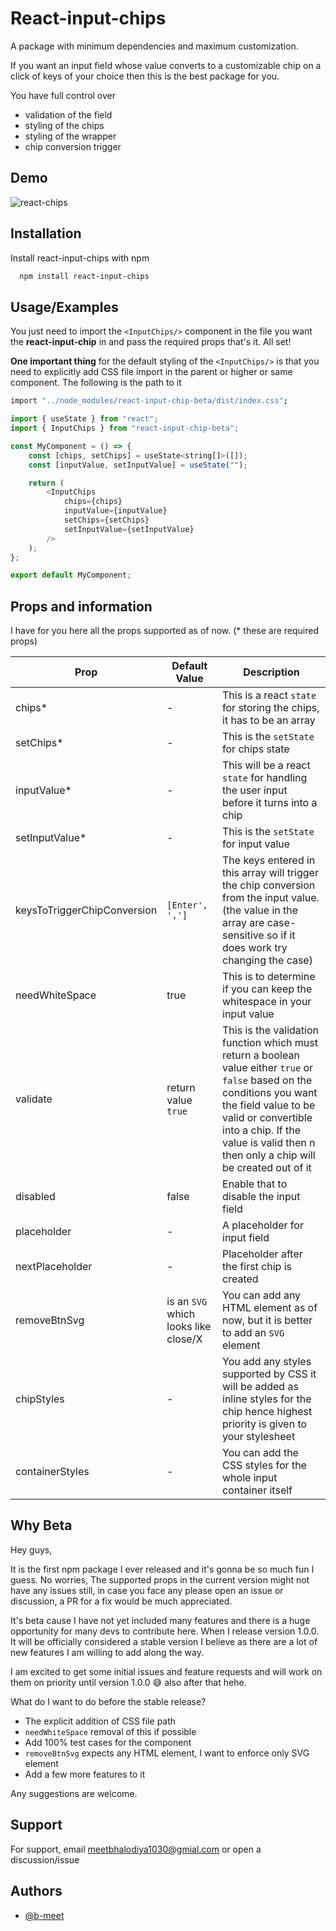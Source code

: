 # React-input-chips

A package with minimum dependencies and maximum customization.

If you want an input field whose value converts to a customizable chip on a click of keys of your choice then this is the best package for you.

You have full control over

-   validation of the field
-   styling of the chips
-   styling of the wrapper
-   chip conversion trigger

## Demo
![react-chips](https://github.com/user-attachments/assets/ba33d40e-63ea-46fa-8011-d418ea211a0a)


## Installation

Install react-input-chips with npm

```bash
  npm install react-input-chips
```


## Usage/Examples

You just need to import the `<InputChips/>` component in the file you want the **react-input-chip** in and pass the required props that's it. All set!

**One important thing** for the default styling of the `<InputChips/>` is that you need to explicitly add CSS file import in the parent or higher or same component. 
The following is the path to it

```bash
import "../node_modules/react-input-chip-beta/dist/index.css";
```


```javascript
import { useState } from "react";
import { InputChips } from "react-input-chip-beta";

const MyComponent = () => {
	const [chips, setChips] = useState<string[]>([]);
	const [inputValue, setInputValue] = useState("");

	return (
		<InputChips
			chips={chips}
			inputValue={inputValue}
			setChips={setChips}
			setInputValue={setInputValue}
		/>
	);
};

export default MyComponent;


```



## Props and information

I have for you here all the props supported as of now. (* these are required props)

| Prop                        | Default Value                       | Description                                                                                                                                                                                                                                                 |
| --------------------------- | ----------------------------------- | ----------------------------------------------------------------------------------------------------------------------------------------------------------------------------------------------------------------------------------------------------------- |
| chips\*                     | -                                   | This is a react `state` for storing the chips, it has to be an array                                                                                                                                                                                          |
| setChips\*                  | -                                   | This is the `setState` for chips state                                                                                                                                                                                                                        |
| inputValue\*                | -                                   | This will be a react `state` for handling the user input before it turns into a chip                                                                                                                                                                          |
| setInputValue\*             | -                                   | This is the `setState` for input value                                                                                                                                                                                                                         |
| keysToTriggerChipConversion | `[Enter', ',']`                     | The keys entered in this array will trigger the chip conversion from the input value. (the value in the array are case-sensitive so if it does work try changing the case)                                                                           |
| needWhiteSpace              | true                                | This is to determine if you can keep the whitespace in your input value                                                                                                                                                                                        |
| validate                    | return value `true`                 | This is the validation function which must return a boolean value either `true` or `false` based on the conditions you want the field value to be valid or convertible into a chip. If the value is valid then n then only a chip will be created out of it |
| disabled                    | false                               | Enable that to disable the input field                                                                                                                                                                                                                       |
| placeholder                 | -                                   | A placeholder for input field                                                                                                                                                                                                                               |
| nextPlaceholder             | -                                   | Placeholder after the first chip is created                                                                                                                                                                                                                     |
| removeBtnSvg                | is an `SVG` which looks like close/X | You can add any HTML element as of now, but it is better to add an `SVG` element                                                                                                                                                                                 |
| chipStyles                  | -                                   | You add any styles supported by CSS it will be added as inline styles for the chip hence highest priority is given to your stylesheet                                                                                                                       |
| containerStyles             | -                                   | You can add the CSS styles for the whole input container itself                                                                                                                                                                                             |


## Why Beta

Hey guys, 

It is the first npm package I ever released and it's gonna be so much fun I guess. No worries, The supported props in the current version might not have any issues still, in case you face any please open an issue or discussion, a PR for a fix would be much appreciated.

It's beta cause I have not yet included many features and there is a huge opportunity for many devs to contribute here.
When I release version 1.0.0. It will be officially considered a stable version I believe as there are a lot of new features I am willing to add along the way.

I am excited to get some initial issues and feature requests and will work on them on priority until version 1.0.0 😅 also after that hehe.

What do I want to do before the stable release?
- The explicit addition of CSS file path
- `needWhiteSpace` removal of this if possible
- Add 100% test cases for the component
- `removeBtnSvg` expects any HTML element, I want to enforce only SVG element
- Add a few more features to it

Any suggestions are welcome.

## Support
For support, email meetbhalodiya1030@gmial.com or open a discussion/issue

## Authors

-   [@b-meet](https://github.com/b-meet)
